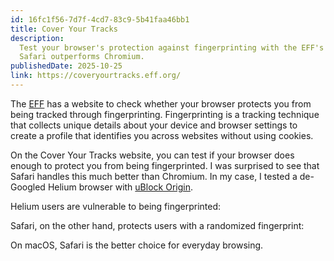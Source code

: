 ```yaml
---
id: 16fc1f56-7d7f-4cd7-83c9-5b41faa46bb1
title: Cover Your Tracks
description:
  Test your browser's protection against fingerprinting with the EFF's Cover Your Tracks tool.
  Safari outperforms Chromium.
publishedDate: 2025-10-25
link: https://coveryourtracks.eff.org/
---
```


<script>
  import { Figure } from '@maiertech/sveltekit-helpers';
  import HeliumImage from './HeliumImage.svelte';
  import SafariImage from './SafariImage.svelte';
</script>

The [EFF](https://www.eff.org/) has a website to check whether your browser protects you from being
tracked through fingerprinting. Fingerprinting is a tracking technique that collects unique details
about your device and browser settings to create a profile that identifies you across websites
without using cookies.

On the Cover Your Tracks website, you can test if your browser does enough to protect you from being
fingerprinted. I was surprised to see that Safari handles this much better than Chromium. In my
case, I tested a de-Googled Helium browser with [uBlock Origin](https://ublockorigin.com/).

Helium users are vulnerable to being fingerprinted:

<Figure caption="The Cover Your Tracks result for Helium with uBlock Origin. Users can be tracked through fingerprinting." class="mb-8">
  <HeliumImage />
</Figure>

Safari, on the other hand, protects users with a randomized fingerprint:

<Figure caption="The Cover Your Tracks result for Safari on macOS. Users are better protected from fingerprinting." class="mb-8">
  <SafariImage />
</Figure>

On macOS, Safari is the better choice for everyday browsing.
